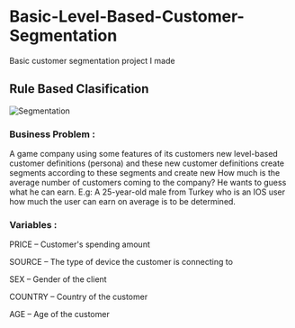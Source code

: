 # Basic-Level-Based-Customer-Segmentation
 Basic customer segmentation project I made

## Rule Based Clasification


![Segmentation](https://101akademi.com/wp-content/uploads/2021/06/E-Ticaret-101-Akademi-Haziran-Kampi-1.png)

### Business Problem :
A game company using some features of its customers new level-based customer definitions (persona) and these new customer definitions create segments according to these segments and create new How much is the average number of customers coming to the company?
He wants to guess what he can earn.
E.g:
A 25-year-old male from Turkey who is an IOS user
how much the user can earn on average
is to be determined.

### Variables :
PRICE – Customer's spending amount

SOURCE – The type of device the customer is connecting to

SEX – Gender of the client

COUNTRY – Country of the customer

AGE – Age of the customer